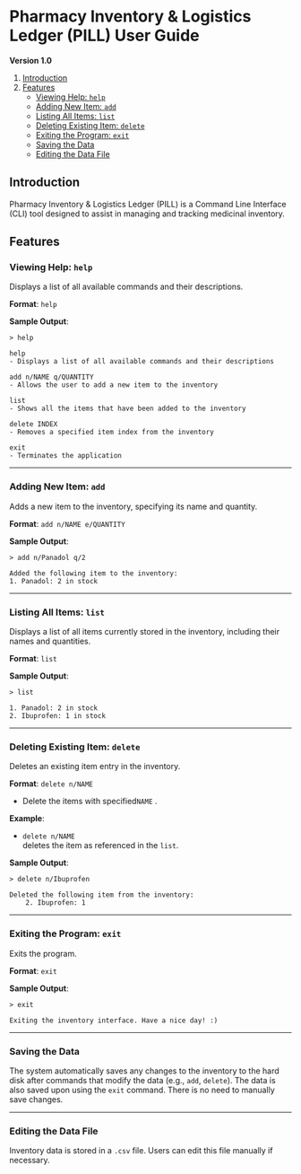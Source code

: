 

# Pharmacy Inventory & Logistics Ledger (PILL) User Guide

**Version 1.0**

1. [Introduction](#introduction)
2. [Features](#features)
    - [Viewing Help: `help`](#viewing-help-help)
    - [Adding New Item: `add`](#adding-new-item-add)
    - [Listing All Items: `list`](#listing-all-items-list)
    - [Deleting Existing Item: `delete`](#deleting-existing-item-delete)
    - [Exiting the Program: `exit`](#exiting-the-program-exit)
    - [Saving the Data](#saving-the-data)
    - [Editing the Data File](#editing-the-data-file)

## Introduction

Pharmacy Inventory & Logistics Ledger (PILL) is a Command Line Interface (CLI) tool designed to assist in managing and tracking medicinal inventory.



## Features

### Viewing Help: `help`

Displays a list of all available commands and their descriptions.

**Format**: `help`

**Sample Output**:

`> help`

```
help
- Displays a list of all available commands and their descriptions
```

```
add n/NAME q/QUANTITY
- Allows the user to add a new item to the inventory
```

```
list
- Shows all the items that have been added to the inventory
```

```
delete INDEX 
- Removes a specified item index from the inventory
```

```
exit
- Terminates the application
```



---

### Adding New Item: `add`

Adds a new item to the inventory, specifying its name and quantity.

**Format**: `add n/NAME e/QUANTITY`

**Sample Output**:

`> add n/Panadol q/2`

```
Added the following item to the inventory:
1. Panadol: 2 in stock
```



---

### Listing All Items: `list`

Displays a list of all items currently stored in the inventory, including their names and quantities.

**Format**: `list`

**Sample Output**:

`> list`

```
1. Panadol: 2 in stock
2. Ibuprofen: 1 in stock 
```



---

### Deleting Existing Item: `delete`

Deletes an existing item entry in the inventory.

**Format**: `delete n/NAME`

- Delete the items with specified`NAME` .

**Example**:

- `delete n/NAME`  
  deletes the item as referenced in the `list`.

**Sample Output**:

`> delete n/Ibuprofen`

```
Deleted the following item from the inventory: 
	2. Ibuprofen: 1
```



---

### Exiting the Program: `exit`

Exits the program.

**Format**: `exit`

**Sample Output**:

`> exit`

`Exiting the inventory interface. Have a nice day! :)`



---

### Saving the Data

The system automatically saves any changes to the inventory to the hard disk after commands that modify the data (e.g., `add`, `delete`). The data is also saved upon using the `exit` command. There is no need to manually save changes.



---

### Editing the Data File

Inventory data is stored in a `.csv` file. Users can edit this file manually if necessary.
